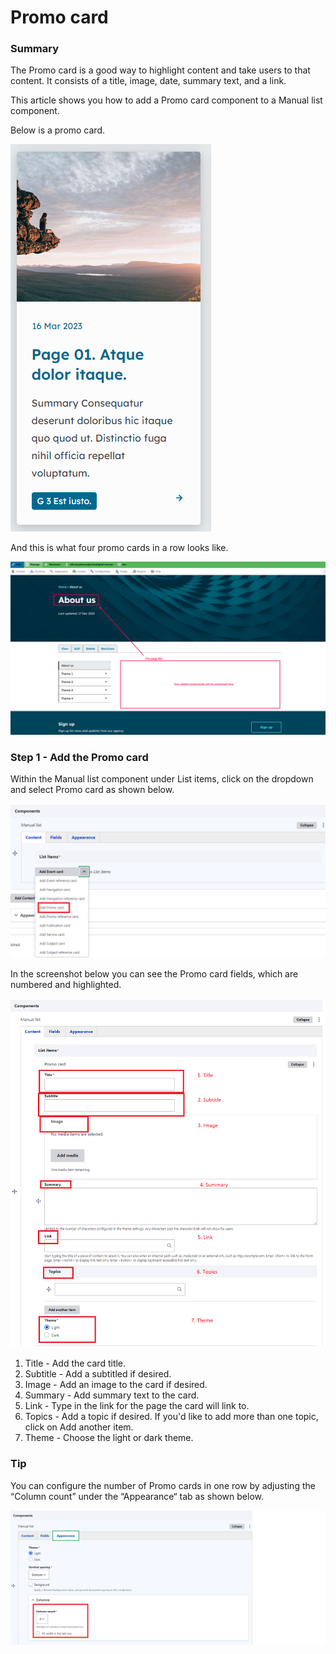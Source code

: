 # Promo card

### Summary <a href="#promocardcomponent-summary" id="promocardcomponent-summary"></a>

The Promo card is a good way to highlight content and take users to that content. It consists of a title, image, date, summary text, and a link.

This article shows you how to add a Promo card component to a Manual list component.

Below is a promo card.

![](<../../.gitbook/assets/image (42).png>)

And this is what four promo cards in a row looks like.

![](<../../.gitbook/assets/image (1).png>)



### Step 1 - Add the Promo card <a href="#promocardcomponent-step1-addthepromocard" id="promocardcomponent-step1-addthepromocard"></a>

Within the Manual list component under List items, click on the dropdown and select Promo card as shown below.

![](<../../.gitbook/assets/image (34).png>)

In the screenshot below you can see the Promo card fields, which are numbered and highlighted.

![](<../../.gitbook/assets/image (25).png>)

1. Title - Add the card title.
2. Subtitle - Add a subtitled if desired.
3. Image - Add an image to the card if desired.
4. Summary - Add summary text to the card.
5. Link - Type in the link for the page the card will link to.
6. Topics - Add a topic if desired. If you'd like to add more than one topic, click on Add another item.
7. Theme - Choose the light or dark theme.&#x20;

### Tip <a href="#promocardcomponent-tip" id="promocardcomponent-tip"></a>

You can configure the number of Promo cards in one row by adjusting the “Column count” under the “Appearance“ tab as shown below.

![](<../../.gitbook/assets/image (47).png>)
